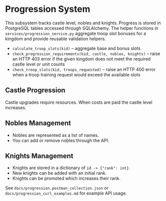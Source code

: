 # Progression System

This subsystem tracks castle level, nobles and knights. Progress is stored
in PostgreSQL tables accessed through SQLAlchemy. The helper functions in
`services/progression_service.py` aggregate troop slot bonuses for a kingdom and
provide reusable validation helpers.

* `calculate_troop_slots(kid)` – aggregate base and bonus slots
* `check_progression_requirements(kid, castle, nobles, knights)` – raise an
  HTTP 403 error if the given kingdom does not meet the required castle level or
  unit counts
* `check_troop_slots(kid, troops_requested)` – raise an HTTP 400 error when a
  troop training request would exceed the available slots

## Castle Progression
Castle upgrades require resources. When costs are paid the castle level increases.

## Nobles Management
- Nobles are represented as a list of names.
- You can add or remove nobles through the API.

## Knights Management
- Knights are stored in a dictionary of `id -> {"rank": int}`.
- New knights can be added with an initial rank.
- Knights can be promoted which increases their rank.

See `docs/progression.postman_collection.json` or `docs/progression_curl_examples.md` for example API usage.
